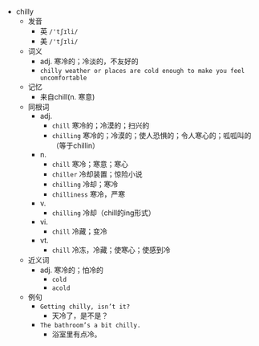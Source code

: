 - chilly
  - 发音
    - 英 `/'tʃɪli/`
    - 美 `/'tʃɪli/`
  - 词义
    - adj. 寒冷的；冷淡的，不友好的
    - `chilly weather or places are cold enough to make you feel uncomfortable`
  - 记忆
    - 来自chill(n. 寒意)
  - 同根词
    - adj.
      - `chill` 寒冷的；冷漠的；扫兴的
      - `chilling` 寒冷的；冷漠的；使人恐惧的；令人寒心的；呱呱叫的（等于chillin）
    - n.
      - `chill` 寒冷；寒意；寒心
      - `chiller` 冷却装置；惊险小说
      - `chilling` 冷却；寒冷
      - `chilliness` 寒冷，严寒
    - v.
      - `chilling` 冷却（chill的ing形式）
    - vi.
      - `chill` 冷藏；变冷
    - vt.
      - `chill` 冷冻，冷藏；使寒心；使感到冷
  - 近义词
    - adj. 寒冷的；怕冷的
      - `cold`
      - `acold`
  - 例句
    - `Getting chilly, isn’t it?`
      - 天冷了，是不是？
    - `The bathroom’s a bit chilly.`
      - 浴室里有点冷。

